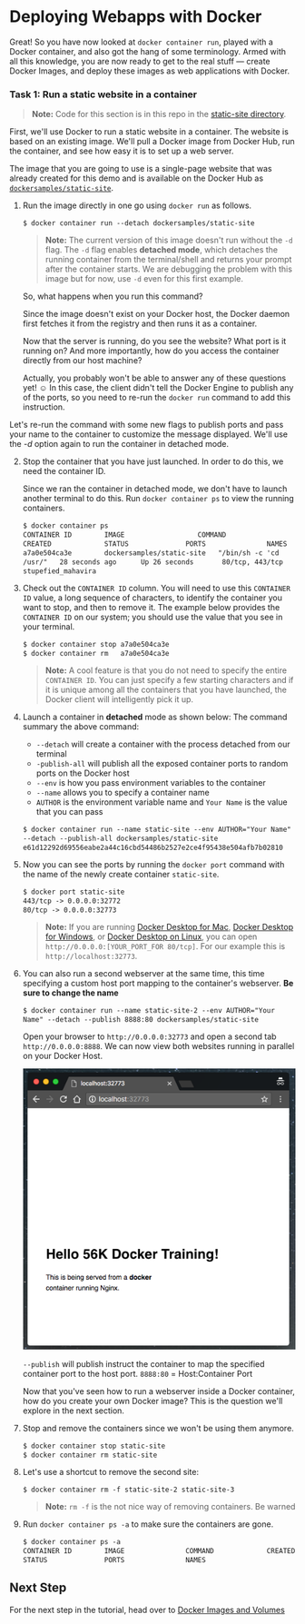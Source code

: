 # Deploying Webapps with Docker

Great! So you have now looked at `docker container run`, played with a Docker container, and also got the hang of some terminology. Armed with all this knowledge, you are now ready to get to the real stuff &#8212; create Docker Images, and deploy these images as web applications with Docker.

### <a name="Task_1"></a>Task 1: Run a static website in a container

> **Note:** Code for this section is in this repo in the [static-site directory](https://github.com/docker/labs/tree/master/beginner/static-site).

First, we'll use Docker to run a static website in a container. The website is based on an existing image. We'll pull a Docker image from Docker Hub, run the container, and see how easy it is to set up a web server.

The image that you are going to use is a single-page website that was already created for this demo and is available on the Docker Hub as [`dockersamples/static-site`](https://hub.docker.com/r/dockersamples/static-site).

1. Run the image directly in one go using `docker run` as follows.

   ```
   $ docker container run --detach dockersamples/static-site
   ```

   > **Note:** The current version of this image doesn't run without the `-d` flag. The `-d` flag enables **detached mode**, which detaches the running container from the terminal/shell and returns your prompt after the container starts. We are debugging the problem with this image but for now, use `-d` even for this first example.

   So, what happens when you run this command?

   Since the image doesn't exist on your Docker host, the Docker daemon first fetches it from the registry and then runs it as a container.

   Now that the server is running, do you see the website? What port is it running on? And more importantly, how do you access the container directly from our host machine?

   Actually, you probably won't be able to answer any of these questions yet! &#9786; In this case, the client didn't tell the Docker Engine to publish any of the ports, so you need to re-run the `docker run` command to add this instruction.

Let's re-run the command with some new flags to publish ports and pass your name to the container to customize the message displayed. We'll use the _-d_ option again to run the container in detached mode.

2. Stop the container that you have just launched. In order to do this, we need the container ID.

   Since we ran the container in detached mode, we don't have to launch another terminal to do this. Run `docker container ps` to view the running containers.

   ```
   $ docker container ps
   CONTAINER ID        IMAGE                  COMMAND                  CREATED             STATUS              PORTS               NAMES
   a7a0e504ca3e        dockersamples/static-site   "/bin/sh -c 'cd /usr/"   28 seconds ago      Up 26 seconds       80/tcp, 443/tcp     stupefied_mahavira
   ```

3. Check out the `CONTAINER ID` column. You will need to use this `CONTAINER ID` value, a long sequence of characters, to identify the container you want to stop, and then to remove it. The example below provides the `CONTAINER ID` on our system; you should use the value that you see in your terminal.

   ```
   $ docker container stop a7a0e504ca3e
   $ docker container rm   a7a0e504ca3e
   ```

   > **Note:** A cool feature is that you do not need to specify the entire `CONTAINER ID`. You can just specify a few starting characters and if it is unique among all the containers that you have launched, the Docker client will intelligently pick it up.

4. Launch a container in **detached** mode as shown below:
   The command summary the above command:

   - `--detach` will create a container with the process detached from our terminal
   - `-publish-all` will publish all the exposed container ports to random ports on the Docker host
   - `--env` is how you pass environment variables to the container
   - `--name` allows you to specify a container name
   - `AUTHOR` is the environment variable name and `Your Name` is the value that you can pass

   ```
   $ docker container run --name static-site --env AUTHOR="Your Name" --detach --publish-all dockersamples/static-site
   e61d12292d69556eabe2a44c16cbd54486b2527e2ce4f95438e504afb7b02810
   ```

5. Now you can see the ports by running the `docker port` command with the name of the newly create container `static-site`.

   ```
   $ docker port static-site
   443/tcp -> 0.0.0.0:32772
   80/tcp -> 0.0.0.0:32773
   ```

   > **Note:** If you are running [Docker Desktop for Mac](https://docs.docker.com/desktop/mac), [Docker Desktop for Windows](https://docs.docker.com/desktop/windows/), or [Docker Desktop on Linux](https://docs.docker.com/desktop/linux/), you can open `http://0.0.0.0:[YOUR_PORT_FOR 80/tcp]`. For our example this is `http://localhost:32773`.

6. You can also run a second webserver at the same time, this time specifying a custom host port mapping to the container's webserver. **Be sure to change the name**

   ```
   $ docker container run --name static-site-2 --env AUTHOR="Your Name" --detach --publish 8888:80 dockersamples/static-site
   ```

   Open your browser to `http://0.0.0.0:32773` and open a second tab `http://0.0.0.0:8888`. We can now view both websites running in parallel on your Docker Host.

   <center><img src="../images/web-app.png" title="web-app"></center>

   `--publish` will publish instruct the container to map the specified container port to the host port. `8888:80` = Host:Container Port

   Now that you've seen how to run a webserver inside a Docker container, how do you create your own Docker image? This is the question we'll explore in the next section.

7. Stop and remove the containers since we won't be using them anymore.

   ```
   $ docker container stop static-site
   $ docker container rm static-site
   ```

8. Let's use a shortcut to remove the second site:

   ```
   $ docker container rm -f static-site-2 static-site-3
   ```

   > **Note:** `rm -f` is the not nice way of removing containers. Be warned

9. Run `docker container ps -a` to make sure the containers are gone.

   ```
   $ docker container ps -a
   CONTAINER ID        IMAGE               COMMAND             CREATED             STATUS              PORTS               NAMES
   ```

## Next Step

For the next step in the tutorial, head over to [Docker Images and Volumes](./images-and-volumes.md)
